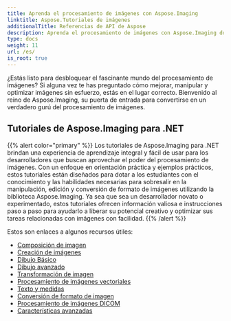 ```yaml
---
title: Aprenda el procesamiento de imágenes con Aspose.Imaging
linktitle: Aspose.Tutoriales de imágenes
additionalTitle: Referencias de API de Aspose
description: Aprenda el procesamiento de imágenes con Aspose.Imaging domine el arte de la manipulación y mejora de imágenes con Aspose.Imaging. Sumérgete en el mundo del procesamiento de imágenes avanzado hoy.
type: docs
weight: 11
url: /es/
is_root: true
---
```


¿Estás listo para desbloquear el fascinante mundo del procesamiento de imágenes? Si alguna vez te has preguntado cómo mejorar, manipular y optimizar imágenes sin esfuerzo, estás en el lugar correcto. Bienvenido al reino de Aspose.Imaging, su puerta de entrada para convertirse en un verdadero gurú del procesamiento de imágenes.

## Tutoriales de Aspose.Imaging para .NET
{{% alert color="primary" %}}
Los tutoriales de Aspose.Imaging para .NET brindan una experiencia de aprendizaje integral y fácil de usar para los desarrolladores que buscan aprovechar el poder del procesamiento de imágenes. Con un enfoque en orientación práctica y ejemplos prácticos, estos tutoriales están diseñados para dotar a los estudiantes con el conocimiento y las habilidades necesarias para sobresalir en la manipulación, edición y conversión de formato de imágenes utilizando la biblioteca Aspose.Imaging. Ya sea que sea un desarrollador novato o experimentado, estos tutoriales ofrecen información valiosa e instrucciones paso a paso para ayudarlo a liberar su potencial creativo y optimizar sus tareas relacionadas con imágenes con facilidad.
{{% /alert %}}

Estos son enlaces a algunos recursos útiles:
 
- [Composición de imagen](./net/image-composition/)
- [Creación de imágenes](./net/image-creation/)
- [Dibujo Básico](./net/basic-drawing/)
- [Dibujo avanzado](./net/advanced-drawing/)
- [Transformación de imagen](./net/image-transformation/)
- [Procesamiento de imágenes vectoriales](./net/vector-image-processing/)
- [Texto y medidas](./net/text-and-measurements/)
- [Conversión de formato de imagen](./net/image-format-conversion/)
- [Procesamiento de imágenes DICOM](./net/dicom-image-processing/)
- [Características avanzadas](./net/advanced-features/)


